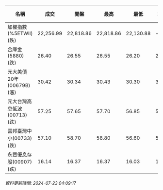 | 名稱 | 成交 | 開盤 | 最高 | 最低 | 均價 | 成交金額(億) | 昨收 | 漲跌幅 | 漲跌 | 總量 | 昨量 | 振幅 |
| -------- | -------- | -------- | -------- |-------- | -------- | -------- |-------- |-------- |-------- | -------- | -------- |-------- |
|加權指數(%5ETWII) (跌)|22,256.99|22,818.86|22,818.86|22,130.88|-|5,512.41|22,869.26|2.68%|612.27|11,797,358|0|3.01%|
|合庫金(5880) (跌)|26.40|26.55|26.55|26.20|26.37|3.08|26.65|0.94%|0.25|11,664|13,849|1.31%|
|元大美債20年(00679B) (漲)|30.42|30.34|30.43|30.30|30.37|22.72|30.34|0.26%|0.08|74,805|57,363|0.43%|
|元大台灣高息低波(00713) (跌)|57.25|57.65|57.70|56.85|57.16|11.20|57.75|0.87%|0.50|19,592|25,776|1.47%|
|富邦臺灣中小(00733) (跌)|57.10|58.70|58.80|56.60|57.50|2.36|58.80|2.89%|1.70|4,101|1,629|3.74%|
|永豐優息存股(00907) (跌)|16.14|16.37|16.37|16.03|16.14|0.695|16.38|1.47%|0.24|4,302|3,390|2.08%|
###### 資料更新時間: 2024-07-23 04:09:17